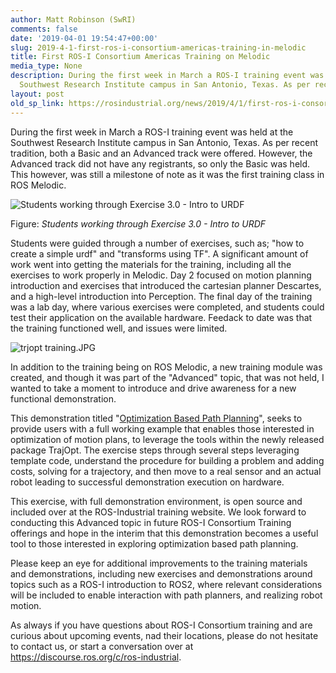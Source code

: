 ```yaml
---
author: Matt Robinson (SwRI)
comments: false
date: '2019-04-01 19:54:47+00:00'
slug: 2019-4-1-first-ros-i-consortium-americas-training-in-melodic
title: First ROS-I Consortium Americas Training on Melodic
media_type: None
description: During the first week in March a ROS-I training event was held at the
  Southwest Research Institute campus in San Antonio, Texas. As per recent ...
layout: post
old_sp_link: https://rosindustrial.org/news/2019/4/1/first-ros-i-consortium-americas-training-in-melodic
---
```


During the first week in March a ROS-I training event was held at the Southwest Research Institute campus in San Antonio, Texas. As per recent tradition, both a Basic and an Advanced track were offered. However, the Advanced track did not have any registrants, so only the Basic was held. This however, was still a milestone of note as it was the first training class in ROS Melodic. 

![Students working through Exercise 3.0 - Intro to URDF](https://images.squarespace-cdn.com/content/v1/51df34b1e4b08840dcfd2841/1554147757039-G2J5JOJR0E2YMUK5DN24/20190306_090105.jpg)

Figure: *Students working through Exercise 3.0 - Intro to URDF*

Students were guided through a number of exercises, such as; "how to create a simple urdf" and "transforms using TF". A significant amount of work went into getting the materials for the training, including all the exercises to work properly in Melodic. 
Day 2 focused on motion planning introduction and exercises that introduced the cartesian planner Descartes, and a high-level introduction into Perception. The final day of the training was a lab day, where various exercises were completed, and students could test their application on the available hardware. Feedack to date was that the training functioned well, and issues were limited.

![trjopt training.JPG](https://images.squarespace-cdn.com/content/v1/51df34b1e4b08840dcfd2841/1554147816721-SOYXUWSMF5WD432XP1T2/trjopt+training.JPG)

In addition to the training being on ROS Melodic, a new training module was created, and though it was part of the "Advanced" topic, that was not held, I wanted to take a moment to introduce and drive awareness for a new functional demonstration.

This demonstration titled "[Optimization Based Path Planning](https://industrial-training-master.readthedocs.io/en/latest/_source/demo3/Introduction.html)", seeks to provide users with a full working example that enables those interested in optimization of motion plans, to leverage the tools within the newly released package TrajOpt. The exercise steps through several steps leveraging template code, understand the procedure for building a problem and adding costs, solving for a trajectory, and then move to a real sensor and an actual robot leading to successful demonstration execution on hardware.

This exercise, with full demonstration environment, is open source and included over at the ROS-Industrial training website. We look forward to conducting this Advanced topic in future ROS-I Consortium Training offerings and hope in the interim that this demonstration becomes a useful tool to those interested in exploring optimization based path planning.

Please keep an eye for additional improvements to the training materials and demonstrations, including new exercises and demonstrations around topics such as a ROS-I introduction to ROS2, where relevant considerations will be included to enable interaction with path planners, and realizing robot motion.

As always if you have questions about ROS-I Consortium training and are curious about upcoming events, nad their locations, please do not hesitate to contact us, or start a conversation over at <https://discourse.ros.org/c/ros-industrial>.


